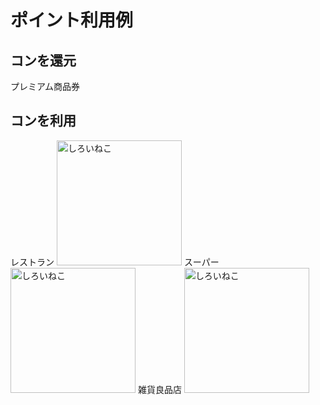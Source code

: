 # ポイント利用例
## コンを還元 
プレミアム商品券  
## コンを利用  
レストラン  <img width="200px" alt="しろいねこ" src="./cat.jpg">
スーパー  <img width="200px" alt="しろいねこ" src="./cat.jpg">
雑貨良品店  <img width="200px" alt="しろいねこ" src="./cat.jpg">
